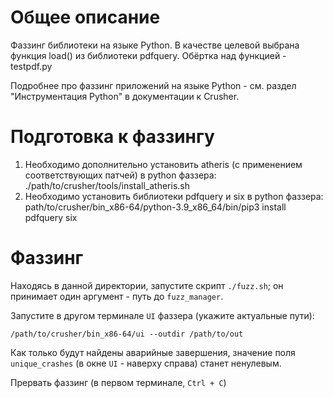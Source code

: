 # Общее описание

Фаззинг библиотеки на языке Python.
В качестве целевой выбрана функция load() из библиотеки pdfquery.
Обёртка над функцией - testpdf.py

Подробнее про фаззинг приложений на языке Python - см. раздел "Инструментация Python" в документации к Crusher.

# Подготовка к фаззингу
1. Необходимо дополнительно установить atheris (с применением соответствующих патчей) в python фаззера:
./path/to/crusher/tools/install_atheris.sh
2. Необходимо установить библиотеки pdfquery и six в python фаззера:
path/to/crusher/bin_x86-64/python-3.9_x86_64/bin/pip3 install pdfquery six

# Фаззинг

Находясь в данной директории, запустите скрипт `./fuzz.sh`;
он принимает один аргумент - путь до `fuzz_manager`.

Запустите в другом терминале `UI` фаззера (укажите актуальные пути):
```shell
/path/to/crusher/bin_x86-64/ui --outdir /path/to/out
```

Как только будут найдены аварийные завершения, значение поля `unique_crashes` (в окне `UI` - наверху справа) станет ненулевым.

Прервать фаззинг (в первом терминале, `Ctrl + С`)
